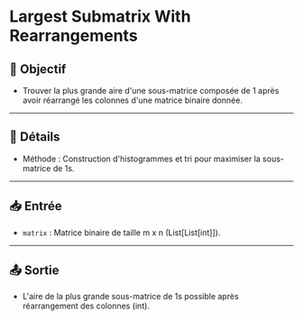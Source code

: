 # Largest Submatrix With Rearrangements

## 🎯 Objectif

  - Trouver la plus grande aire d'une sous-matrice composée de 1 après avoir réarrangé les colonnes d'une matrice binaire donnée.

---

## 📝 Détails

  - Méthode : Construction d'histogrammes et tri pour maximiser la sous-matrice de 1s.

---

## 📥 Entrée

  - `matrix` : Matrice binaire de taille m x n (List[List[int]]).

---

## 📤 Sortie

  - L'aire de la plus grande sous-matrice de 1s possible après réarrangement des colonnes (int).


